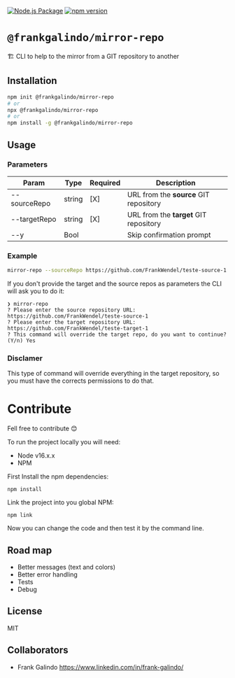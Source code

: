 [![Node.js Package](https://github.com/frankgalindo/mirror-repo-cli/actions/workflows/npm-publish.yml/badge.svg?branch=main)](https://github.com/frankgalindo/mirror-repo-cli/actions/workflows/npm-publish.yml)
[![npm version](https://img.shields.io/npm/v/@frankgalindo/mirror-repo.svg?style=flat-square)](https://www.npmjs.com/package/@frankgalindo/mirror-repo)

# `@frankgalindo/mirror-repo`

🏗 CLI to help to the mirror from a GIT repository to another

## Installation

```bash
npm init @frankgalindo/mirror-repo
# or
npx @frankgalindo/mirror-repo
# or
npm install -g @frankgalindo/mirror-repo
```
## Usage

### Parameters

| Param        | Type   | Required | Description                            |
|--------------|--------|----------|----------------------------------------|
| --sourceRepo | string |    [X]   | URL from the **source** GIT repository |
| --targetRepo | string |    [X]   | URL from the **target** GIT repository |
| --y          | Bool   |          | Skip confirmation prompt               |


### Example

```bash
mirror-repo --sourceRepo https://github.com/FrankWendel/teste-source-1 --targetRepo https://github.com/FrankWendel/teste-target-1
```

If you don't provide the target and the source repos as parameters the CLI will ask you to do it:
```
❯ mirror-repo
? Please enter the source repository URL: https://github.com/FrankWendel/teste-source-1
? Please enter the target repository URL: https://github.com/FrankWendel/teste-target-1
? This command will override the target repo, do you want to continue? (Y/n) Yes
```

### Disclamer 
This type of command will override everything in the target repository, so you must have the corrects permissions to do that.


# Contribute

Fell free to contribute 😊

To run the project locally you will need:
- Node v16.x.x
- NPM

First Install the npm dependencies:
```
npm install
```

Link the project into you global NPM:
```
npm link
```

Now you can change the code and then test it by the command line.

## Road map
- Better messages (text and colors)
- Better error handling
- Tests
- Debug

## License

MIT

## Collaborators

- Frank Galindo <https://www.linkedin.com/in/frank-galindo/>